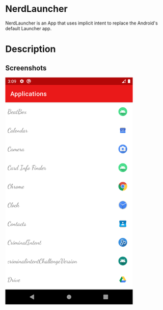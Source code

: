 # NerdLauncher

NerdLauncher is an App that uses implicit intent to replace the Android's default Launcher app.


# Description


## Screenshots

<img src="Image.png" width=400>
